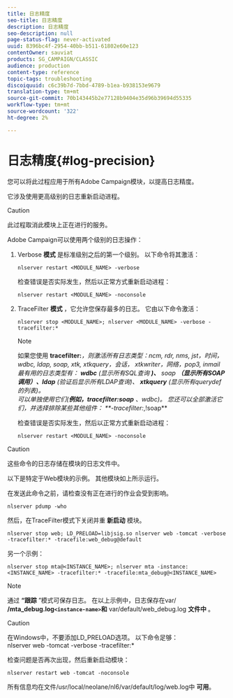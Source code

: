 ```yaml
---
title: 日志精度
seo-title: 日志精度
description: 日志精度
seo-description: null
page-status-flag: never-activated
uuid: 8396bc4f-2954-40bb-b511-61802e60e123
contentOwner: sauviat
products: SG_CAMPAIGN/CLASSIC
audience: production
content-type: reference
topic-tags: troubleshooting
discoiquuid: c6c39b7d-7bbd-4789-b1ea-b938153e9679
translation-type: tm+mt
source-git-commit: 70b143445b2e77128b9404e35d96b39694d55335
workflow-type: tm+mt
source-wordcount: '322'
ht-degree: 2%

---
```



# 日志精度{#log-precision}

您可以将此过程应用于所有Adobe Campaign模块，以提高日志精度。

它涉及使用更高级别的日志重新启动进程。

>[!CAUTION]
>
>此过程取消此模块上正在进行的服务。

Adobe Campaign可以使用两个级别的日志操作：

1. Verbose **模式** 是标准级别之后的第一个级别。 以下命令将其激活：

   ```
   nlserver restart <MODULE_NAME> -verbose 
   ```

   检查错误是否实际发生，然后以正常方式重新启动进程：

   ```
   nlserver restart <MODULE_NAME> -noconsole
   ```

1. TraceFilter **模式** ，它允许您保存最多的日志。 它由以下命令激活：

   ```
   nlserver stop <MODULE_NAME>; nlserver <MODULE_NAME> -verbose -tracefilter:*
   ```

   >[!NOTE]
   >
   >如果您使用 **tracefilter:***，则激活所有日志类型：ncm, rdr, nms, jst，时间， wdbc, ldap, soap, xtk, xtkquery，会话， xtkwriter，网络，pop3, inmail\
   最有用的日志类型有： **wdbc** (显示所有SQL查询 **)、** soap **（显示所有SOAP调用）、ldap** (验证后显示所有LDAP查询)、 **xtkquery** (显示所有querydef的列表)。\
   可以单独使用它们(**例如，tracefilter:soap** 、wdbc)。 您还可以全部激活它们，并选择排除某些其他组件： **-tracefilter:*,!soap**

   检查错误是否实际发生，然后以正常方式重新启动进程：

   ```
   nlserver restart <MODULE_NAME> -noconsole
   ```

>[!CAUTION]
这些命令的日志存储在模块的日志文件中。

以下是特定于Web模块的示例。 其他模块如上所示运行。

在发送此命令之前，请检查没有正在进行的作业会受到影响。

```
nlserver pdump -who
```

然后，在TraceFilter模式下关闭并重 **新启动** 模块。

```
nlserver stop web; LD_PRELOAD=libjsig.so nlserver web -tomcat -verbose -tracefilter:* -tracefile:web_debug@default
```

另一个示例：

```
nlserver stop mta@<INSTANCE_NAME>; nlserver mta -instance:<INSTANCE_NAME> -tracefilter:* -tracefile:mta_debug@<INSTANCE_NAME>
```

>[!NOTE]
通过 **“跟踪** ”模式可保存日志。 在以上示例中，日志保存在var/ **/mta_debug.log`<instance-name>`和** var/default/web_debug.log **文件中** 。

>[!CAUTION]
在Windows中，不要添加LD_PRELOAD选项。 以下命令足够：\
nlserver web -tomcat -verbose -tracefilter:*

检查问题是否再次出现，然后重新启动模块：

```
nlserver restart web -tomcat -noconsole
```

所有信息均在文件/usr/local/neolane/nl6/var/default/log/web.log中 **可用**。
